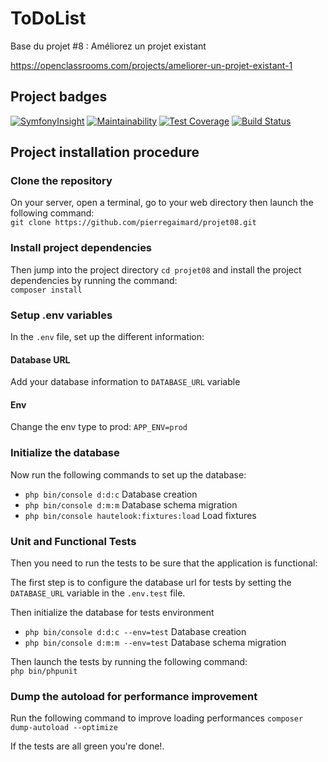 ToDoList
========

Base du projet #8 : Améliorez un projet existant

https://openclassrooms.com/projects/ameliorer-un-projet-existant-1

## Project badges

[![SymfonyInsight](https://insight.symfony.com/projects/78a8aa9d-287a-4520-b0a1-b7e5ea0a0f40/mini.svg)](https://insight.symfony.com/projects/78a8aa9d-287a-4520-b0a1-b7e5ea0a0f40)
[![Maintainability](https://api.codeclimate.com/v1/badges/92e55a3a7dd16d1775e9/maintainability)](https://codeclimate.com/github/pierregaimard/projet08/maintainability)
[![Test Coverage](https://api.codeclimate.com/v1/badges/92e55a3a7dd16d1775e9/test_coverage)](https://codeclimate.com/github/pierregaimard/projet08/test_coverage)
[![Build Status](https://travis-ci.com/pierregaimard/projet08.svg?branch=develop)](https://travis-ci.com/pierregaimard/projet08)

## Project installation procedure

### Clone the repository
On your server, open a terminal, go to your web directory then launch
the following command:  
`git clone https://github.com/pierregaimard/projet08.git`

### Install project dependencies
Then jump into the project directory `cd projet08`
and install the project dependencies by running the command:  
`composer install`

### Setup .env variables
In the `.env` file, set up the different information:

#### Database URL
Add your database information to `DATABASE_URL` variable

#### Env
Change the env type to prod: `APP_ENV=prod`

### Initialize the database
Now run the following commands to set up the database:
-   `php bin/console d:d:c` Database creation
-   `php bin/console d:m:m` Database schema migration
-   `php bin/console hautelook:fixtures:load` Load fixtures

### Unit and Functional Tests
Then you need to run the tests to be sure that the application is functional:

The first step is to configure the database url for tests by setting
the `DATABASE_URL` variable in the `.env.test` file.

Then initialize the database for tests environment
-   `php bin/console d:d:c --env=test` Database creation
-   `php bin/console d:m:m --env=test` Database schema migration

Then launch the tests by running the following command:  
`php bin/phpunit`

### Dump the autoload for performance improvement
Run the following command to improve loading performances
`composer dump-autoload --optimize`

If the tests are all green you're done!.
